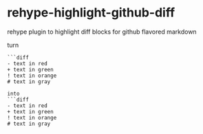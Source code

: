 # rehype-highlight-github-diff
rehype plugin to highlight diff blocks for github flavored markdown

turn
```
```diff
- text in red
+ text in green
! text in orange
# text in gray
```
```
into
```diff
- text in red
+ text in green
! text in orange
# text in gray
```
